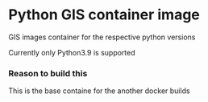 # Python GIS container image

GIS images container for the respective python versions

Currently only Python3.9 is supported

### Reason to build this
This is the base containe for the another docker builds
